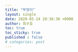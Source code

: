 ```yaml
---
title: "부엉이"
layout: single
date: 2020-05-24 20:36:30 +0900
author: 최수호
toc: true  
toc_sticky: true 
published : false
# categories: post
---
```

<script src="https://utteranc.es/client.js"
    repo="apt-get-install/apt-get-install.github.io"
    issue-term="title"
    theme="github-light"
    crossorigin="anonymous"
    async>
</script>